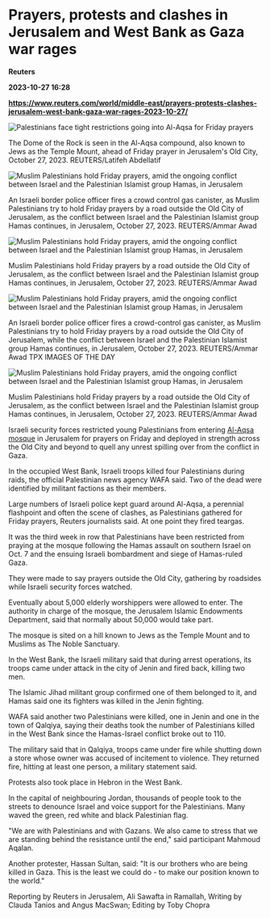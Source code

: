 # Prayers, protests and clashes in Jerusalem and West Bank as Gaza war rages
**Reuters**

**2023-10-27 16:28**

**https://www.reuters.com/world/middle-east/prayers-protests-clashes-jerusalem-west-bank-gaza-war-rages-2023-10-27/**

![Palestinians face tight restrictions going into Al-Aqsa for Friday prayers](https://www.reuters.com/resizer/b_vSj7rnQ4K9nzi4MSHKS3Be9Mc=/1920x0/filters:quality(80)/cloudfront-us-east-2.images.arcpublishing.com/reuters/FC5NMNZ4GJITROQRZBWFPRCZGE.jpg)

The Dome of the Rock is seen in the Al-Aqsa compound, also known to Jews as the Temple Mount, ahead of Friday prayer in Jerusalem's Old City, October 27, 2023. REUTERS/Latifeh Abdellatif

![Muslim Palestinians hold Friday prayers, amid the ongoing conflict between Israel and the Palestinian Islamist group Hamas, in Jerusalem](https://www.reuters.com/resizer/GBK3na5bonHbFOtGfEhQtobux1c=/1920x0/filters:quality(80)/cloudfront-us-east-2.images.arcpublishing.com/reuters/3JTVTVGZDBLYXHVYWQ22YIGAHU.jpg)

An Israeli border police officer fires a crowd control gas canister, as Muslim Palestinians try to hold Friday prayers by a road outside the Old City of Jerusalem, as the conflict between Israel and the Palestinian Islamist group Hamas continues, in Jerusalem, October 27, 2023. REUTERS/Ammar Awad

![Muslim Palestinians hold Friday prayers, amid the ongoing conflict between Israel and the Palestinian Islamist group Hamas, in Jerusalem](https://www.reuters.com/resizer/9wX3c1P2do9uY_dLJ1kL2VNOsbg=/1920x0/filters:quality(80)/cloudfront-us-east-2.images.arcpublishing.com/reuters/HV73FC6BIFPGJPTCGZ4A5DQ3IE.jpg)

Muslim Palestinians hold Friday prayers by a road outside the Old City of Jerusalem, as the conflict between Israel and the Palestinian Islamist group Hamas continues, in Jerusalem, October 27, 2023. REUTERS/Ammar Awad

![Muslim Palestinians hold Friday prayers, amid the ongoing conflict between Israel and the Palestinian Islamist group Hamas, in Jerusalem](https://www.reuters.com/resizer/mwya8m34osu0YjM1nLLnzCEl4Vc=/1920x0/filters:quality(80)/cloudfront-us-east-2.images.arcpublishing.com/reuters/J6ON6KPH75OCDOCH45QXAVZNZM.jpg)

An Israeli border police officer fires a crowd-control gas canister, as Muslim Palestinians try to hold Friday prayers by a road outside the Old City of Jerusalem, while the conflict between Israel and the Palestinian Islamist group Hamas continues, in Jerusalem, October 27, 2023. REUTERS/Ammar Awad TPX IMAGES OF THE DAY

![Muslim Palestinians hold Friday prayers, amid the ongoing conflict between Israel and the Palestinian Islamist group Hamas, in Jerusalem](https://www.reuters.com/resizer/ceIJclq57PSxAw95GgcqVQZtE1c=/1920x0/filters:quality(80)/cloudfront-us-east-2.images.arcpublishing.com/reuters/ELKPVQGBVZKNBLZTYCEFIPQEV4.jpg)

Muslim Palestinians hold Friday prayers by a road outside the Old City of Jerusalem, as the conflict between Israel and the Palestinian Islamist group Hamas continues, in Jerusalem, October 27, 2023. REUTERS/Ammar Awad

Israeli security forces restricted young Palestinians from entering [Al-Aqsa mosque](https://www.reuters.com/world/middle-east/where-is-al-aqsa-mosque-why-is-it-so-important-islam-2023-04-05/) in Jerusalem for prayers on Friday and deployed in strength across the Old City and beyond to quell any unrest spilling over from the conflict in Gaza.

In the occupied West Bank, Israeli troops killed four Palestinians during raids, the official Palestinian news agency WAFA said. Two of the dead were identified by militant factions as their members.

Large numbers of Israeli police kept guard around Al-Aqsa, a perennial flashpoint and often the scene of clashes, as Palestinians gathered for Friday prayers, Reuters journalists said. At one point they fired teargas.

It was the third week in row that Palestinians have been restricted from praying at the mosque following the Hamas assault on southern Israel on Oct. 7 and the ensuing Israeli bombardment and siege of Hamas-ruled Gaza.

They were made to say prayers outside the Old City, gathering by roadsides while Israeli security forces watched.

Eventually about 5,000 elderly worshippers were allowed to enter. The authority in charge of the mosque, the Jerusalem Islamic Endowments Department, said that normally about 50,000 would take part.

The mosque is sited on a hill known to Jews as the Temple Mount and to Muslims as The Noble Sanctuary.

In the West Bank, the Israeli military said that during arrest operations, its troops came under attack in the city of Jenin and fired back, killing two men.

The Islamic Jihad militant group confirmed one of them belonged to it, and Hamas said one its fighters was killed in the Jenin fighting.

WAFA said another two Palestinians were killed, one in Jenin and one in the town of Qalqiya, saying their deaths took the number of Palestinians killed in the West Bank since the Hamas-Israel conflict broke out to 110.

The military said that in Qalqiya, troops came under fire while shutting down a store whose owner was accused of incitement to violence. They returned fire, hitting at least one person, a military statement said.

Protests also took place in Hebron in the West Bank.

In the capital of neighbouring Jordan, thousands of people took to the streets to denounce Israel and voice support for the Palestinians. Many waved the green, red white and black Palestinian flag.

"We are with Palestinians and with Gazans. We also came to stress that we are standing behind the resistance until the end," said participant Mahmoud Aqalan.

Another protester, Hassan Sultan, said: "It is our brothers who are being killed in Gaza. This is the least we could do - to make our position known to the world."

Reporting by Reuters in Jerusalem, Ali Sawafta in Ramallah, Writing by Clauda Tanios and Angus MacSwan; Editing by Toby Chopra
